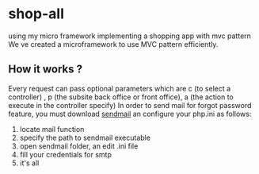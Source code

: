 # shop-all
using my micro framework implementing a shopping app with mvc pattern
We ve created a microframework to use MVC pattern efficiently.

## How it works ?
Every request can pass optional parameters which are c (to select a controller) , p (the subsite back office or front office), a (the action to execute in the controller specify)
In order to send mail for forgot password feature, you must download [sendmail](https://downloads.tomsguide.com/SendMail,0301-2037.html "Download Link") an configure your php.ini as follows:
 1. locate mail function 
 2. specify the path to sendmail executable
 3. open sendmail folder, an edit .ini file
 4. fill your credentials for smtp
 5. it's all
